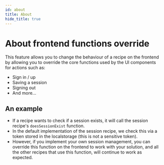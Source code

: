```yaml
---
id: about
title: About
hide_title: true
---
```


<!-- COPY DOCS -->
<!-- ./thirdpartyemailpassword/advanced-customizations/frontend-functions-override/about.md -->

# About frontend functions override

This feature allows you to change the behaviour of a recipe on the frontend by allowing you to override the core functions used by the UI components for actions such as:
- Sign in / up
- Saving a session
- Signing out
- And more...

## An example
- If a recipe wants to check if a session exists, it will call the session recipe's `doesSessionExist` function.
- In the default implementation of the session recipe, we check this via a token stored in the localstorage (this is not a sensitive token).
- However, if you implement your own session management, you can override this function on the frontend to work with your solution, and all the other recipes that use this function, will continue to work as expected.
